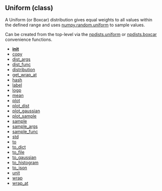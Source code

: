 ## Uniform (class)


A Uniform (or Boxcar) distribution gives equal weights to all values within
the defined range and uses [numpy.random.uniform](https://docs.scipy.org/doc/numpy/reference/generated/numpy.random.uniform.html)
to sample values.

Can be created from the top-level via the [npdists.uniform](npdists.uniform.md) or
[npdists.boxcar](npdists.boxcar.md) convenience functions.



* [__init__](Uniform.__init__.md)
* [copy](Uniform.copy.md)
* [dist_args](Uniform.dist_args.md)
* [dist_func](Uniform.dist_func.md)
* [distribution](Uniform.distribution.md)
* [get_wrap_at](Uniform.get_wrap_at.md)
* [hash](Uniform.hash.md)
* [label](Uniform.label.md)
* [logp](Uniform.logp.md)
* [mean](Uniform.mean.md)
* [plot](Uniform.plot.md)
* [plot_dist](Uniform.plot_dist.md)
* [plot_gaussian](Uniform.plot_gaussian.md)
* [plot_sample](Uniform.plot_sample.md)
* [sample](Uniform.sample.md)
* [sample_args](Uniform.sample_args.md)
* [sample_func](Uniform.sample_func.md)
* [std](Uniform.std.md)
* [to](Uniform.to.md)
* [to_dict](Uniform.to_dict.md)
* [to_file](Uniform.to_file.md)
* [to_gaussian](Uniform.to_gaussian.md)
* [to_histogram](Uniform.to_histogram.md)
* [to_json](Uniform.to_json.md)
* [unit](Uniform.unit.md)
* [wrap](Uniform.wrap.md)
* [wrap_at](Uniform.wrap_at.md)
